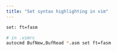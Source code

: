 ```yaml
---
title: "Set syntax highlighting in vim"
---
```


```bash
set: ft=fasm

# in .vimrc
autocmd BufNew,BufRead *.asm set ft=fasm

```
